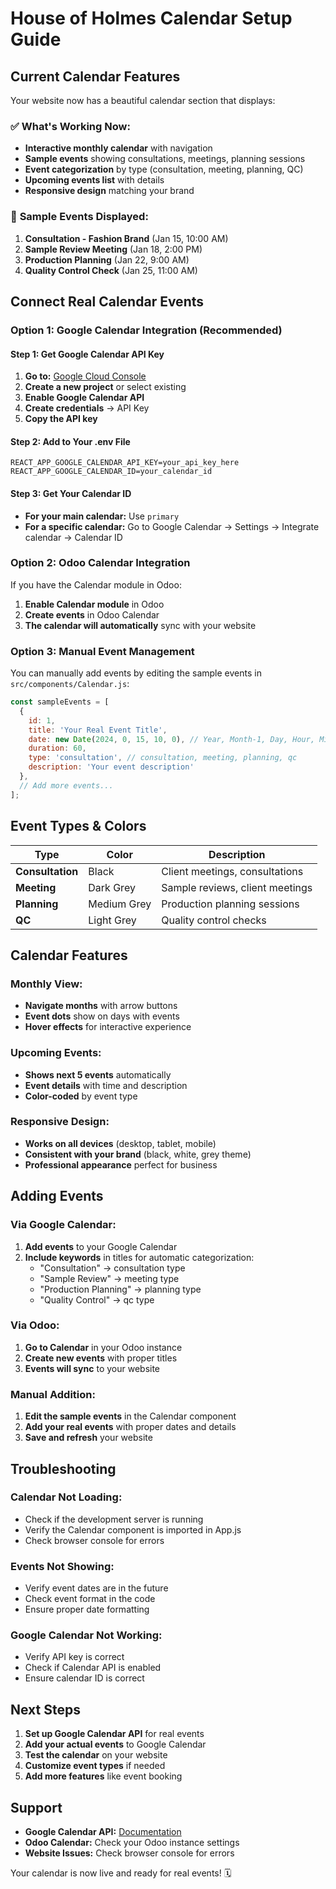 # House of Holmes Calendar Setup Guide

## Current Calendar Features

Your website now has a beautiful calendar section that displays:

### ✅ **What's Working Now:**
- **Interactive monthly calendar** with navigation
- **Sample events** showing consultations, meetings, planning sessions
- **Event categorization** by type (consultation, meeting, planning, QC)
- **Upcoming events list** with details
- **Responsive design** matching your brand

### 📅 **Sample Events Displayed:**
1. **Consultation - Fashion Brand** (Jan 15, 10:00 AM)
2. **Sample Review Meeting** (Jan 18, 2:00 PM)
3. **Production Planning** (Jan 22, 9:00 AM)
4. **Quality Control Check** (Jan 25, 11:00 AM)

## Connect Real Calendar Events

### **Option 1: Google Calendar Integration** (Recommended)

#### Step 1: Get Google Calendar API Key
1. **Go to:** [Google Cloud Console](https://console.cloud.google.com/)
2. **Create a new project** or select existing
3. **Enable Google Calendar API**
4. **Create credentials** → API Key
5. **Copy the API key**

#### Step 2: Add to Your .env File
```env
REACT_APP_GOOGLE_CALENDAR_API_KEY=your_api_key_here
REACT_APP_GOOGLE_CALENDAR_ID=your_calendar_id
```

#### Step 3: Get Your Calendar ID
- **For your main calendar:** Use `primary`
- **For a specific calendar:** Go to Google Calendar → Settings → Integrate calendar → Calendar ID

### **Option 2: Odoo Calendar Integration**

If you have the Calendar module in Odoo:

1. **Enable Calendar module** in Odoo
2. **Create events** in Odoo Calendar
3. **The calendar will automatically** sync with your website

### **Option 3: Manual Event Management**

You can manually add events by editing the sample events in `src/components/Calendar.js`:

```javascript
const sampleEvents = [
  {
    id: 1,
    title: 'Your Real Event Title',
    date: new Date(2024, 0, 15, 10, 0), // Year, Month-1, Day, Hour, Minute
    duration: 60,
    type: 'consultation', // consultation, meeting, planning, qc
    description: 'Your event description'
  },
  // Add more events...
];
```

## Event Types & Colors

| Type | Color | Description |
|------|-------|-------------|
| **Consultation** | Black | Client meetings, consultations |
| **Meeting** | Dark Grey | Sample reviews, client meetings |
| **Planning** | Medium Grey | Production planning sessions |
| **QC** | Light Grey | Quality control checks |

## Calendar Features

### **Monthly View:**
- **Navigate months** with arrow buttons
- **Event dots** show on days with events
- **Hover effects** for interactive experience

### **Upcoming Events:**
- **Shows next 5 events** automatically
- **Event details** with time and description
- **Color-coded** by event type

### **Responsive Design:**
- **Works on all devices** (desktop, tablet, mobile)
- **Consistent with your brand** (black, white, grey theme)
- **Professional appearance** perfect for business

## Adding Events

### **Via Google Calendar:**
1. **Add events** to your Google Calendar
2. **Include keywords** in titles for automatic categorization:
   - "Consultation" → consultation type
   - "Sample Review" → meeting type
   - "Production Planning" → planning type
   - "Quality Control" → qc type

### **Via Odoo:**
1. **Go to Calendar** in your Odoo instance
2. **Create new events** with proper titles
3. **Events will sync** to your website

### **Manual Addition:**
1. **Edit the sample events** in the Calendar component
2. **Add your real events** with proper dates and details
3. **Save and refresh** your website

## Troubleshooting

### **Calendar Not Loading:**
- Check if the development server is running
- Verify the Calendar component is imported in App.js
- Check browser console for errors

### **Events Not Showing:**
- Verify event dates are in the future
- Check event format in the code
- Ensure proper date formatting

### **Google Calendar Not Working:**
- Verify API key is correct
- Check if Calendar API is enabled
- Ensure calendar ID is correct

## Next Steps

1. **Set up Google Calendar API** for real events
2. **Add your actual events** to Google Calendar
3. **Test the calendar** on your website
4. **Customize event types** if needed
5. **Add more features** like event booking

## Support

- **Google Calendar API:** [Documentation](https://developers.google.com/calendar)
- **Odoo Calendar:** Check your Odoo instance settings
- **Website Issues:** Check browser console for errors

Your calendar is now live and ready for real events! 🗓️ 